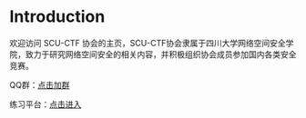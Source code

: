 # Introduction

欢迎访问 SCU-CTF 协会的主页，SCU-CTF协会隶属于四川大学网络空间安全学院，致力于研究网络空间安全的相关内容，并积极组织协会成员参加国内各类安全竞赛。

QQ群：[点击加群](https://jq.qq.com/?_wv=1027&k=5kvjlH9)

练习平台：[点击进入](https://ctf.scuctf.com)